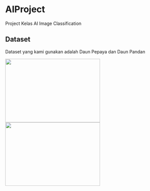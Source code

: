 # AIProject

Project Kelas AI 
Image Classification

## Dataset

Dataset yang kami gunakan adalah Daun Pepaya dan Daun Pandan

<img src="https://user-images.githubusercontent.com/79823545/137839046-808f337d-7b41-48f3-a771-bc3d9f14819e.jpg" width="300" height="200">  <img src="https://user-images.githubusercontent.com/79823545/137839183-c17850ee-f5d2-4784-90fb-be1c89f4a642.jpg" width="300" height="200">
